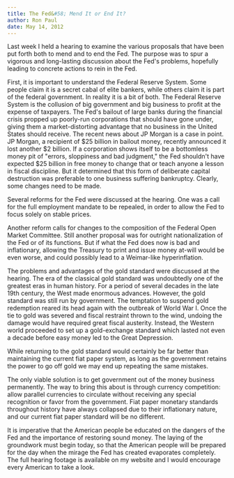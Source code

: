 ```yaml
---
title: The Fed&#58; Mend It or End It?
author: Ron Paul
date: May 14, 2012
---
```


Last week I held a hearing to examine the various proposals that have
been put forth both to mend and to end the Fed.  The purpose was to spur
a vigorous and long-lasting discussion about the Fed's problems,
hopefully leading to concrete actions to rein in the Fed.

First, it is important to understand the Federal Reserve System.  Some
people claim it is a secret cabal of elite bankers, while others claim
it is part of the federal government.  In reality it is a bit of both. 
The Federal Reserve System is the collusion of big government and big
business to profit at the expense of taxpayers.  The Fed's bailout of
large banks during the financial crisis propped up poorly-run
corporations that should have gone under, giving them a
market-distorting advantage that no business in the United States should
receive.  The recent news about JP Morgan is a case in point.  JP
Morgan, a recipient of \$25 billion in bailout money, recently announced
it lost another \$2 billion.  If a corporation shows itself to be a
bottomless money pit of "errors, sloppiness and bad judgment," the Fed
shouldn't have expected \$25 billion in free money to change that or
teach anyone a lesson in fiscal discipline.  But it determined that this
form of deliberate capital destruction was preferable to one business
suffering bankruptcy.  Clearly, some changes need to be made.

Several reforms for the Fed were discussed at the hearing.  One was a
call for the full employment mandate to be repealed, in order to allow
the Fed to focus solely on stable prices. 

Another reform calls for changes to the composition of the Federal Open
Market Committee.  Still another proposal was for outright
nationalization of the Fed or of its functions.  But if what the Fed
does now is bad and inflationary, allowing the Treasury to print and
issue money at-will would be even worse, and could possibly lead to a
Weimar-like hyperinflation.

The problems and advantages of the gold standard were discussed at the
hearing.  The era of the classical gold standard was undoubtedly one of
the greatest eras in human history.  For a period of several decades in
the late 19th century, the West made enormous advances.  However, the
gold standard was still run by government.  The temptation to suspend
gold redemption reared its head again with the outbreak of World War I. 
Once the tie to gold was severed and fiscal restraint thrown to the
wind, undoing the damage would have required great fiscal austerity. 
Instead, the Western world proceeded to set up a gold-exchange standard
which lasted not even a decade before easy money led to the Great
Depression. 

While returning to the gold standard would certainly be far better than
maintaining the current fiat paper system, as long as the government
retains the power to go off gold we may end up repeating the same
mistakes.

The only viable solution is to get government out of the money business
permanently.  The way to bring this about is through currency
competition: allow parallel currencies to circulate without receiving
any special recognition or favor from the government.  Fiat paper
monetary standards throughout history have always collapsed due to their
inflationary nature, and our current fiat paper standard will be no
different. 

It is imperative that the American people be educated on the dangers of
the Fed and the importance of restoring sound money.  The laying of the
groundwork must begin today, so that the American people will be
prepared for the day when the mirage the Fed has created evaporates
completely.  The full hearing footage is available on my website and I
would encourage every American to take a look.
